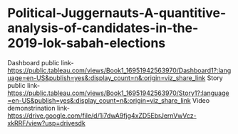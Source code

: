 # Political-Juggernauts-A-quantitive-analysis-of-candidates-in-the-2019-lok-sabah-elections


Dashboard public link-https://public.tableau.com/views/Book1_16951942563970/Dashboard1?:language=en-US&publish=yes&:display_count=n&:origin=viz_share_link
Story public link-https://public.tableau.com/views/Book1_16951942563970/Story1?:language=en-US&publish=yes&:display_count=n&:origin=viz_share_link
Video demonstrination link-https://drive.google.com/file/d/1i7dwA9fjg4xZD5EbrJernVwVcz-xkRRF/view?usp=drivesdk
